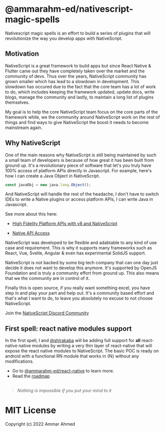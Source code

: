 # @ammarahm-ed/nativescript-magic-spells

Nativescript magic spells is an effort to build a series of plugins that will revolutionize the way you develop apps with NativeScript.

## Motivation

NativeScript is a great framework to build apps but since React Native & Flutter came out they have completely taken over the market and the community of devs. Thus over the years, NativeScript community has grown smaller which has lead to a slowdown in development. This slowdown has occured due to the fact that the core team has a lot of work to do, which includes keeping the framework updated, update docs, write blogs, manage the community and lastly, to maintain a long list of plugins themselves.

My goal is to help the core NativeScript team focus on the core parts of the framework while, we the community around NativeScript work on the rest of things and find ways to give NativeScript the boost it needs to become mainstream again.

## Why NativeScript

One of the main reasons why NativeScript is still being maintained by such a small team of developers is because of how great it has been built from ground up. It's a revolutionary piece of software that let's you truly have 100% access of platform APIs directly in Javascript. For example, here's how I can create a Java Object in NativeScript.

```ts
const javaObj = new java.lang.Object();
```

And NativeScript will handle the rest of the headache, I don't have to switch IDEs to write a Native plugins or access platform APIs, I can write Java in Javascript.

See more about this here:

- [High Fidelity Platform APIs with v8 and NativeScript](https://www.youtube.com/watch?v=Mzy1jWxrSiw)

- [Native API Access ](https://docs.nativescript.org/native-api-access.html)

NativeScript was developed to be flexible and adabtable to any kind of use case and requirement. This is why it supports many frameworks such as React, Vue, Svelte, Angular & even has experimental SolidJS support.

NativeScript is not backed by some big tech company that can one day just decide it does not want to develop this anymore. It's supported by OpenJS Foundation and is truly a community effort from ground up. This also means that we the community are in control of it.

Finally this is open source, if you really want something excel, you have step in and play your part and help out. It's a community based effort and that's what I want to do, to leave you absolutely no excuse to not choose NativeScript.

Join the [NativeScript Discord Community](https://discord.com/invite/RgmpGky9GR)

## First spell: react native modules support

In the first spell, I and [@shirakaba](https://github.com/shirakaba) will be adding full support for **all** react-native native modules by writing a very thin layer of react-native that will expose the react native modules to NativeScript. The basic POC is ready on android with a functional RN module that works in {N} without any modifications.

- Go to [@ammarahm-ed/react-native](packages/react-native/README.md) to learn more.
- Read the [roadmap](https://github.com/ammarahm-ed/nativescript-magic-spells/issues/1)

##

> _Nothing is impossible if you put your mind to it_

# MIT License

Copyright (c) 2022 Ammar Ahmed
